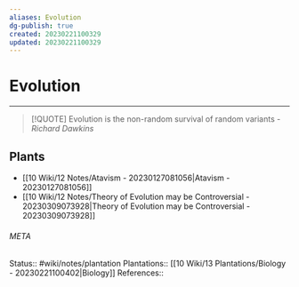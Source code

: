 ```yaml
---
aliases: Evolution
dg-publish: true
created: 20230221100329
updated: 20230221100329
---
```

# Evolution
---
> [!QUOTE]
> Evolution is the non-random survival of random variants - *Richard Dawkins*



## Plants
- [[10 Wiki/12 Notes/Atavism - 20230127081056\|Atavism - 20230127081056]]
- [[10 Wiki/12 Notes/Theory of Evolution may be Controversial - 20230309073928\|Theory of Evolution may be Controversial - 20230309073928]]




###### META
Status:: #wiki/notes/plantation
Plantations:: [[10 Wiki/13 Plantations/Biology - 20230221100402\|Biology]]
References:: 

